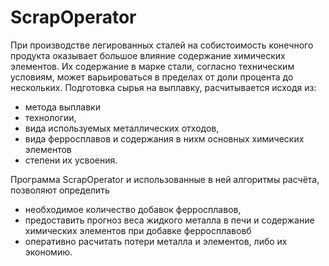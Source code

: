 # ScrapOperator

При производстве легированных сталей на собистоимость конечного продукта оказывает большое влияние содержание химических элементов.
Их содержание в марке стали, согласно техническим условиям, может варьироваться в пределах от доли процента до нескольких.
Подготовка сырья на выплавку, расчитывается исходя из:

- метода выплавки
- технологии,
- вида используемых металлических отходов,
- вида ферросплавов и содержания в нихм основных химических элементов
- степени их усвоения.

Программа ScrapOperator и использованные в ней алгоритмы расчёта, позволяют определить 
- необходимое количество добавок ферросплавов,
- предоставить прогноз веса жидкого металла в печи и содержание химических элементов при добавке ферросплавовб
- оперативно расчитать потери металла и элементов, либо их экономию.
